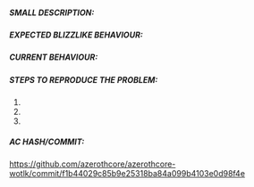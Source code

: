 <!-- IF YOU DO NOT FILL THIS TEMPLATE OUT, WE WILL CLOSE YOUR ISSUE! -->

<!-- This template is for problem reports, for feature suggestion etc... feel free to edit it.
 -->


<!-- WRITE A RELEVANT TITLE -->



##### SMALL DESCRIPTION:
<!-- Add a one line description of the bug -->



##### EXPECTED BLIZZLIKE BEHAVIOUR:
<!-- Describe how it should be working without the bug. -->



##### CURRENT BEHAVIOUR:
<!-- Describe the bug in detail. Database to link spells, NPCs, quests etc https://wowgaming.altervista.org/aowow/ -->



##### STEPS TO REPRODUCE THE PROBLEM:
<!-- Describe precisely how to reproduce the bug so we can fix it or confirm its existence:
 - Which commands to use? Which NPC to teleport to?
 - Other steps
-->

1. 
2. 
3. 

##### AC HASH/COMMIT:
<!-- DO NOT MODIFY OR DELETE THIS -->
https://github.com/azerothcore/azerothcore-wotlk/commit/f1b44029c85b9e25318ba84a099b4103e0d98f4e
